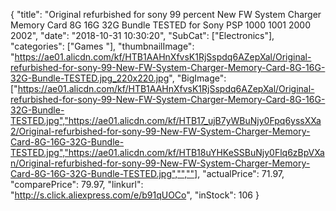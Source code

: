{
	"title": "Original refurbished for sony 99 percent New FW System Charger Memory Card 8G 16G 32G Bundle TESTED for Sony PSP 1000 1001 2000 2002",
	"date": "2018-10-31 10:30:20",
	"SubCat": ["Electronics"],
	"categories": ["Games "],
	"thumbnailImage": "https://ae01.alicdn.com/kf/HTB1AAHnXfvsK1RjSspdq6AZepXal/Original-refurbished-for-sony-99-New-FW-System-Charger-Memory-Card-8G-16G-32G-Bundle-TESTED.jpg_220x220.jpg",
	"BigImage": ["https://ae01.alicdn.com/kf/HTB1AAHnXfvsK1RjSspdq6AZepXal/Original-refurbished-for-sony-99-New-FW-System-Charger-Memory-Card-8G-16G-32G-Bundle-TESTED.jpg","https://ae01.alicdn.com/kf/HTB17_ujB7yWBuNjy0Fpq6yssXXa2/Original-refurbished-for-sony-99-New-FW-System-Charger-Memory-Card-8G-16G-32G-Bundle-TESTED.jpg","https://ae01.alicdn.com/kf/HTB18uYHKeSSBuNjy0Flq6zBpVXan/Original-refurbished-for-sony-99-New-FW-System-Charger-Memory-Card-8G-16G-32G-Bundle-TESTED.jpg","",""],
	"actualPrice": 71.97,
	"comparePrice": 79.97,
	"linkurl": "http://s.click.aliexpress.com/e/b91qUOCo",
	"inStock": 106
}

